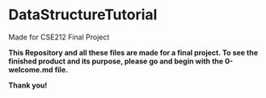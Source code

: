 # DataStructureTutorial
Made for CSE212 Final Project

**This Repository and all these files are made for a final project. 
To see the finished product and its purpose, please go and begin with the 0-welcome.md file.**

**Thank you!**
